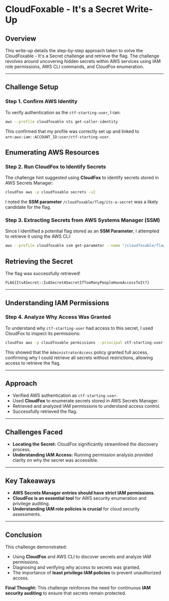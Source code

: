 # CloudFoxable - It's a Secret Write-Up

## Overview

This write-up details the step-by-step approach taken to solve the CloudFoxable - It's a Secret challenge and retrieve the flag. The challenge revolves around uncovering hidden secrets within AWS services using IAM role permissions, AWS CLI commands, and CloudFox enumeration.

---

## Challenge Setup

### Step 1. **Confirm AWS Identity**

To verify authentication as the `ctf-starting-user`, I ran:

```bash
aws --profile cloudfoxable sts get-caller-identity
```

This confirmed that my profile was correctly set up and linked to `arn:aws:iam::ACCOUNT_ID:user/ctf-starting-user`.

## Enumerating AWS Resources

### Step 2. **Run CloudFox to Identify Secrets**

The challenge hint suggested using **CloudFox** to identify secrets stored in AWS Secrets Manager:

```bash
cloudfox aws -p cloudfoxable secrets -v2
```

I noted the **SSM parameter** `/cloudfoxable/flag/its-a-secret` was a likely candidate for the flag.

### Step 3. **Extracting Secrets from AWS Systems Manager (SSM)**

Since I identified a potential flag stored as an **SSM Parameter**, I attempted to retrieve it using the AWS CLI:

```bash
aws --profile cloudfoxable ssm get-parameter --name "/cloudfoxable/flag/its-a-secret" --with-decryption
```

## Retrieving the Secret

The flag was successfully retrieved!

    FLAG{ItsASecret::IsASecretASecretIfTooManyPeopleHaveAccessToIt?}

---

## Understanding IAM Permissions

### Step 4. **Analyze Why Access Was Granted**

To understand why `ctf-starting-user` had access to this secret, I used CloudFox to inspect its permissions:

```bash
cloudfox aws -p cloudfoxable permissions --principal ctf-starting-user -v2
```

This showed that the `AdministratorAccess` policy granted full access, confirming why I could retrieve all secrets without restrictions, allowing access to retrieve the flag.

---

## Approach

- Verified AWS authentication as `ctf-starting-user`.
- Used **CloudFox** to enumerate secrets stored in AWS Secrets Manager.
- Retrieved and analyzed IAM permissions to understand access control.
- Successfully retrieved the flag.

---

## Challenges Faced

- **Locating the Secret:** CloudFox significantly streamlined the discovery process.
- **Understanding IAM Access:** Running permission analysis provided clarity on why the secret was accessible.

---

## Key Takeaways

- **AWS Secrets Manager entries should have strict IAM permissions.**
- **CloudFox is an essential tool** for AWS security enumeration and privilege auditing.
- **Understanding IAM role policies is crucial** for cloud security assessments.

---

## Conclusion

This challenge demonstrated:

- Using **CloudFox** and AWS CLI to discover secrets and analyze IAM permissions.
- Diagnosing and verifying why access to secrets was granted.
- The importance of **least privilege IAM policies** to prevent unauthorized access.

**Final Thought:** This challenge reinforces the need for continuous **IAM security auditing** to ensure that secrets remain protected.
